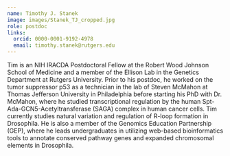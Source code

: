 ```yaml
---
name: Timothy J. Stanek
image: images/Stanek_TJ_cropped.jpg
role: postdoc
links:
  orcid: 0000-0001-9192-4978
  email: timothy.stanek@rutgers.edu
---
```


Tim is an NIH IRACDA Postdoctoral Fellow at the Robert Wood Johnson School of Medicine and a member of the Ellison Lab in the Genetics Department at Rutgers University.
Prior to his postdoc, he worked on the tumor suppressor p53 as a technician in the lab of Steven McMahon at Thomas Jefferson University in Philadelphia before starting his PhD with Dr. McMahon, where he studied transcriptional regulation by the human Spt-Ada-GCN5-Acetyltransferase (SAGA) complex in human cancer cells. 
Tim currently studies natural variation and regulation of R-loop formation in Drosophila.  He is also a member of the Genomics Education Partnership (GEP), where he leads undergraduates in utilizing web-based bioinformatics tools to annotate conserved pathway genes and expanded chromosomal elements in Drosophila.
